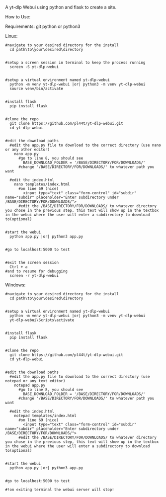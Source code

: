 A yt-dlp Webui using python and flask to create a site.


How to Use:

  Requirements:
    git
    python or python3

  Linux:

    #navigate to your desired directory for the install
      cd path\to\your\desired\directory


    #setup a screen session in terminal to keep the process running
      screen -S yt-dlp-webui


    #setup a virtual environment named yt-dlp-webui
      python -m venv yt-dlp-webui |or| python3 -m venv yt-dlp-webui
      source venv/bin/activate


    #install flask
      pip install flask


    #clone the repo
      git clone https://github.com/pl44t/yt-dlp-webui.git
      cd yt-dlp-webui


    #edit the download paths
      #edit the app.py file to download to the correct directory (use nano or any other editor)
        nano app.py
          #go to line 8, you should see
            BASE_DOWNLOAD_FOLDER = '/BASE/DIRECTORY/FOR/DOWNLOADS/'
          #change '/BASE/DIRECTORY/FOR/DOWNLOADS/' to whatever path you want

      #edit the index.html
        nano templates/index.html
          #on line 69 (nice)
            <input type="text" class="form-control" id="subdir" name="subdir" placeholder="Enter subdirectory under /BASE/DIRECTORY/FOR/DOWNLOADS/">
          #edit the /BASE/DIRECTORY/FOR/DOWNLOADS/ to whatever directory you chose in the previous step, this text will show up in the textbox in the webui where the user will enter a subdirectory to download to(optional)


    #start the webui
      python app.py |or| python3 app.py


    #go to localhost:5000 to test 


    #exit the screen session
      Ctrl + a
    #and to resume for debugging
      screen -r yt-dlp-webui
    


  Windows:

    #navigate to your desired directory for the install
      cd path\to\your\desired\directory


    #setup a virtual environment named yt-dlp-webui
      python -m venv yt-dlp-webui |or| python3 -m venv yt-dlp-webui
      yt-dlp-webui\Scripts\activate


    #install flask
      pip install flask


    #clone the repo
      git clone https://github.com/pl44t/yt-dlp-webui.git
      cd yt-dlp-webui


    #edit the download paths
      #edit the app.py file to download to the correct directory (use notepad or any text editor)
        notepad app.py
          #go to line 8, you should see
            BASE_DOWNLOAD_FOLDER = '/BASE/DIRECTORY/FOR/DOWNLOADS/'
          #change '/BASE/DIRECTORY/FOR/DOWNLOADS/' to whatever path you want

      #edit the index.html
        notepad templates/index.html
          #on line 69 (nice)
            <input type="text" class="form-control" id="subdir" name="subdir" placeholder="Enter subdirectory under /BASE/DIRECTORY/FOR/DOWNLOADS/">
          #edit the /BASE/DIRECTORY/FOR/DOWNLOADS/ to whatever directory you chose in the previous step, this text will show up in the textbox in the webui where the user will enter a subdirectory to download to(optional)


    #start the webui
      python app.py |or| python3 app.py
      

    #go to localhost:5000 to test 
    
    #!on exiting terminal the webui server will stop!

  